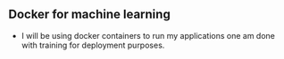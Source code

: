 ## Docker for machine learning 

- I will be using docker containers to run my applications one am done with training for deployment purposes.
